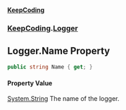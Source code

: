 #### [KeepCoding](index.md 'index')
### [KeepCoding](KeepCoding.md 'KeepCoding').[Logger](KeepCoding_Logger.md 'KeepCoding.Logger')
## Logger.Name Property
```csharp
public string Name { get; }
```
#### Property Value
[System.String](https://docs.microsoft.com/en-us/dotnet/api/System.String 'System.String')
The name of the logger.  
